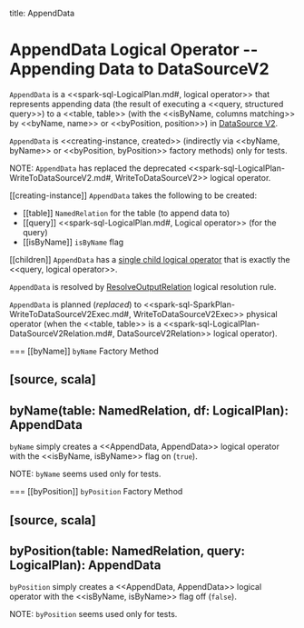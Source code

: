 title: AppendData

# AppendData Logical Operator -- Appending Data to DataSourceV2

`AppendData` is a <<spark-sql-LogicalPlan.md#, logical operator>> that represents appending data (the result of executing a <<query, structured query>>) to a <<table, table>> (with the <<isByName, columns matching>> by <<byName, name>> or <<byPosition, position>>) in [DataSource V2](../new-and-noteworthy/datasource-v2.md).

`AppendData` is <<creating-instance, created>> (indirectly via <<byName, byName>> or <<byPosition, byPosition>> factory methods) only for tests.

NOTE: `AppendData` has replaced the deprecated <<spark-sql-LogicalPlan-WriteToDataSourceV2.md#, WriteToDataSourceV2>> logical operator.

[[creating-instance]]
`AppendData` takes the following to be created:

* [[table]] `NamedRelation` for the table (to append data to)
* [[query]] <<spark-sql-LogicalPlan.md#, Logical operator>> (for the query)
* [[isByName]] `isByName` flag

[[children]]
`AppendData` has a [single child logical operator](../catalyst/TreeNode.md#children) that is exactly the <<query, logical operator>>.

`AppendData` is resolved by [ResolveOutputRelation](../logical-analysis-rules/ResolveOutputRelation.md) logical resolution rule.

`AppendData` is planned (_replaced_) to <<spark-sql-SparkPlan-WriteToDataSourceV2Exec.md#, WriteToDataSourceV2Exec>> physical operator (when the <<table, table>> is a <<spark-sql-LogicalPlan-DataSourceV2Relation.md#, DataSourceV2Relation>> logical operator).

=== [[byName]] `byName` Factory Method

[source, scala]
----
byName(table: NamedRelation, df: LogicalPlan): AppendData
----

`byName` simply creates a <<AppendData, AppendData>> logical operator with the <<isByName, isByName>> flag on (`true`).

NOTE: `byName` seems used only for tests.

=== [[byPosition]] `byPosition` Factory Method

[source, scala]
----
byPosition(table: NamedRelation, query: LogicalPlan): AppendData
----

`byPosition` simply creates a <<AppendData, AppendData>> logical operator with the <<isByName, isByName>> flag off (`false`).

NOTE: `byPosition` seems used only for tests.
